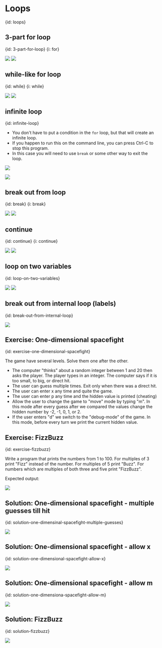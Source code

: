 # Loops
{id: loops}


## 3-part for loop
{id: 3-part-for-loop}
{i: for}

![](examples/for-loop/for.go)
![](examples/for-loop/for.out)

## while-like for loop
{id: while}
{i: while}

![](examples/while/while.go)
![](examples/while/while.out)


## infinite loop
{id: infinite-loop}

* You don't have to put a condition in the `for` loop, but that will create an infinite loop.
* If you happen to run this on the command line, you can press Ctrl-C to stop this program. 
* In this case you will need to use `break` or some other way to exit the loop.

![](examples/infinite-loop/infinte_loop.go)

![](examples/infinite-loop/infinte_loop.out)

## break out from loop
{id: break}
{i: break}


![](examples/break-loop/break_loop.go)
![](examples/break-loop/break_loop.out)


## continue
{id: continue}
{i: continue}

![](examples/continue/continue.go)
![](examples/continue/continue.out)


## loop on two variables
{id: loop-on-two-variables}


![](examples/loop-on-two/loop_on_two.go)
![](examples/loop-on-two/loop_on_two.out)


## break out from internal loop (labels)
{id: break-out-from-internal-loop}

![](examples/for-label/for_label.go)


## Exercise: One-dimensional spacefight
{id: exercise-one-dimensional-spacefight}

The game have several levels. Solve them one after the other.

* The computer "thinks" about a random integer between 1 and 20 then asks the player. The player types in an integer. The computer says if it is too small, to big, or direct hit.
* The user can guess multiple times. Exit only when there was a direct hit.
* The user can enter x any time and quite the game.
* The user can enter p any time and the hidden value is printed (cheating)
* Allow the user to change the game to "move" mode by typing "m". In this mode after every guess after we compared the values change the hidden number by -2, -1, 0, 1, or 2.
* If the user enters "d" we switch to the "debug-mode" of the game. In this mode, before every turn we print the current hidden value.

## Exercise: FizzBuzz
{id: exercise-fizzbuzz}

Write a program that prints the numbers from 1 to 100.
For multiples of 3 print "Fizz" instead of the number. For multiples of 5 print "Buzz". For
numbers which are multiples of both three and five print "FizzBuzz".


Expected output:

![](examples/fizzbuzz-main/fizzbuzz_main.out)


## Solution: One-dimensional spacefight - multiple guesses till hit
{id: solution-one-dimensinal-spacefight-multiple-guesses}

![](examples/game2/game2.go)

## Solution: One-dimensional spacefight - allow x
{id: solution-one-dimensional-spacefight-allow-x}

![](examples/game3/game3.go)

## Solution: One-dimensional spacefight - allow m
{id: solution-one-dimensiona-spacefight-allow-m}

![](examples/game5/game5.go)

## Solution: FizzBuzz
{id: solution-fizzbuzz}

![](examples/fizzbuzz-main/fizzbuzz_main.go)
